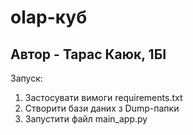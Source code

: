 # olap-куб

## Автор - Тарас Каюк, 1БІ

Запуск:
1. Застосувати вимоги requirements.txt
2. Створити бази даних з Dump-папки
3. Запустити файл main_app.py
